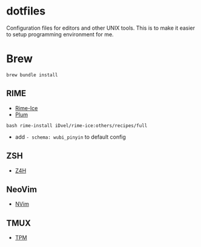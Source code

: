 # dotfiles

Configuration files for editors and other UNIX tools. This is to make it easier to setup programming environment for me.

# Brew

`brew bundle install`

## RIME

- [Rime-Ice](https://github.com/iDvel/rime-ice)
- [Plum](https://github.com/rime/plum)

`bash rime-install iDvel/rime-ice:others/recipes/full`

- add `- schema: wubi_pinyin` to default config

## ZSH

- [Z4H](https://github.com/romkatv/zsh4humans)

## NeoVim

- [NVim](https://github.com/ayamir/nvimdots)

## TMUX

- [TPM](https://github.com/tmux-plugins/tpm)